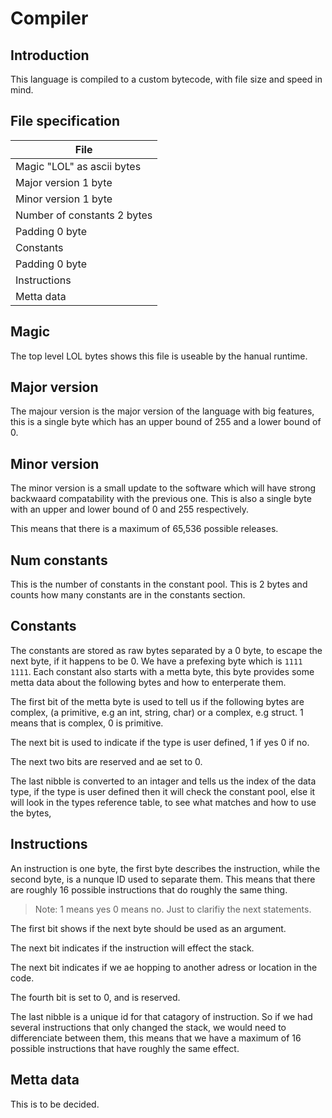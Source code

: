 # Compiler

## Introduction

This language is compiled to a custom bytecode, with file size and speed in mind.

## File specification

| File                        |
| --------------------------- |
| Magic "LOL" as ascii bytes  |
| Major version 1 byte        |
| Minor version 1 byte        |
| Number of constants 2 bytes |
| Padding 0 byte              |
| Constants                   |
| Padding 0 byte              |
| Instructions                |
| Metta data                  |

## Magic

The top level LOL bytes shows this file is useable by the hanual runtime.

## Major version

The majour version is the major version of the language with big features, this is a single byte which has an upper bound of 255 and a lower bound of 0.

## Minor version

The minor version is a small update to the software which will have strong backwaard compatability with the previous one. This is also a single byte with an upper and lower bound of 0 and 255 respectively.

This means that there is a maximum of 65,536 possible releases.

## Num constants

This is the number of constants in the constant pool. This is 2 bytes and counts how many constants are in the constants section.

## Constants

The constants are stored as raw bytes separated by a 0 byte, to escape the next byte, if it happens to be 0. We have a prefexing byte which is `1111 1111`. Each constant also starts with a metta byte, this byte provides some metta data about the following bytes and how to enterperate them.

The first bit of the metta byte is used to tell us if the following bytes are complex, (a primitive, e.g an int, string, char) or a complex, e.g struct. 1 means that is complex, 0 is primitive.

The next bit is used to indicate if the type is user defined, 1 if yes 0 if no.

The next two bits are reserved and ae set to 0.

The last nibble is converted to an intager and tells us the index of the data type, if the type is user defined then it will check the constant pool, else it will look in the types reference table, to see what matches and how to use the bytes,

## Instructions

An instruction is one byte, the first byte describes the instruction, while the second byte, is a nunque ID used to separate them. This means that there are roughly 16 possible instructions that do roughly the same thing.

> Note: 1 means yes 0 means no. Just to clarifiy the next statements.

The first bit shows if the next byte should be used as an argument.

The next bit indicates if the instruction will effect the stack.

The next bit indicates if we ae hopping to another adress or location in the code.

The fourth bit is set to 0, and is reserved.

The last nibble is a unique id for that catagory of instruction. So if we had several instructions that only changed the stack, we would need to differenciate between them, this means that we have a maximum of 16 possible instructions that have roughly the same effect.

## Metta data

This is to be decided.
